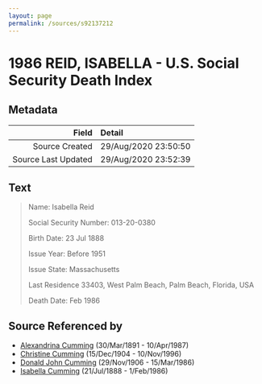 ```yaml
---
layout: page
permalink: /sources/s92137212
---
```


# 1986 REID, ISABELLA - U.S. Social Security Death Index

## Metadata

Field | Detail
---:|:---
Source Created | 29/Aug/2020 23:50:50
Source Last Updated | 29/Aug/2020 23:52:39

## Text

> Name: Isabella Reid
>
> Social Security Number: 013-20-0380
>
> Birth Date: 23 Jul 1888
>
> Issue Year: Before 1951
>
> Issue State: Massachusetts
>
> Last Residence 33403, West Palm Beach, Palm Beach, Florida, USA
>
> Death Date: Feb 1986
>

## Source Referenced by

* [Alexandrina Cumming](../people/@57186713@-alexandrina-cumming-b1891-3-30-d1987-4-10.md) (30/Mar/1891 - 10/Apr/1987)
* [Christine Cumming](../people/@24328630@-christine-cumming-b1904-12-15-d1996-11-10.md) (15/Dec/1904 - 10/Nov/1996)
* [Donald John Cumming](../people/@22331378@-donald-john-cumming-b1906-11-29-d1986-3-15.md) (29/Nov/1906 - 15/Mar/1986)
* [Isabella Cumming](../people/@84684994@-isabella-cumming-b1888-7-21-d1986-2-1.md) (21/Jul/1888 - 1/Feb/1986)

